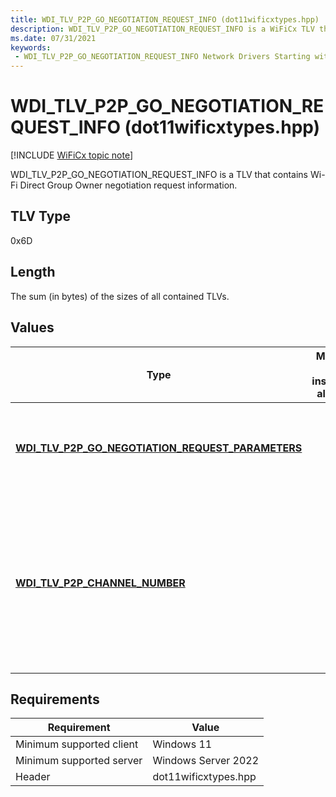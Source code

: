 ```yaml
---
title: WDI_TLV_P2P_GO_NEGOTIATION_REQUEST_INFO (dot11wificxtypes.hpp)
description: WDI_TLV_P2P_GO_NEGOTIATION_REQUEST_INFO is a WiFiCx TLV that contains Wi-Fi Direct Group Owner negotiation request information.
ms.date: 07/31/2021
keywords:
 - WDI_TLV_P2P_GO_NEGOTIATION_REQUEST_INFO Network Drivers Starting with Windows Vista
---
```


# WDI\_TLV\_P2P\_GO\_NEGOTIATION\_REQUEST\_INFO (dot11wificxtypes.hpp)

[!INCLUDE [WiFiCx topic note](../includes/wificx-version-warning.md)]


WDI\_TLV\_P2P\_GO\_NEGOTIATION\_REQUEST\_INFO is a TLV that contains Wi-Fi Direct Group Owner negotiation request information.

## TLV Type


0x6D

## Length


The sum (in bytes) of the sizes of all contained TLVs.

## Values


| Type                                                                                                         | Multiple TLV instances allowed | Optional | Description                                                                                                                         |
|--------------------------------------------------------------------------------------------------------------|--------------------------------|----------|-------------------------------------------------------------------------------------------------------------------------------------|
| [**WDI\_TLV\_P2P\_GO\_NEGOTIATION\_REQUEST\_PARAMETERS**](wdi-tlv-p2p-go-negotiation-request-parameters.md) |                                |          | The Wi-Fi Direct Group Owner negotiation request parameters.                                                                        |
| [**WDI\_TLV\_P2P\_CHANNEL\_NUMBER**](wdi-tlv-p2p-channel-number.md)                                         |                                | X        | The listen channel of the remote device. Whenever this is specified, the GO negotiation request frame must be sent on this channel. |

 

## Requirements

|Requirement|Value|
|--- |--- |
|Minimum supported client|Windows 11|
|Minimum supported server|Windows Server 2022|
|Header|dot11wificxtypes.hpp|

 

 




